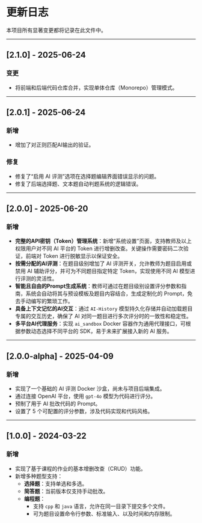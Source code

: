 # 更新日志

本项目所有显著变更都将记录在此文件中。

---

## [2.1.0] - 2025-06-24

### 变更
- 将前端和后端代码仓库合并，实现单体仓库（Monorepo）管理模式。

---

## [2.0.1] - 2025-06-24

### 新增
- 增加了对正则匹配AI输出的验证。

### 修复
- 修复了“启用 AI 评测”选项在选择题编辑界面错误显示的问题。
- 修复了后端选择题、文本题自动判题系统的逻辑错误。

---

## [2.0.0] - 2025-06-20

### 新增

- **完整的API密钥（Token）管理系统**：新增“系统设置”页面，支持教师及以上权限用户对不同 AI 平台的 Token 进行增删改查。关键操作需要密码二次验证，前端对 Token 进行脱敏显示以保证安全。
- **按需分配的AI评测**：在题目级别增加了 AI 评测开关，允许教师为题目启用或禁用 AI 辅助评分，并可为不同题目指定特定 Token，实现使用不同 AI 模型进行评测的灵活性。
- **智能且自由的Prompt生成系统**：教师可通过在题目级别设置评分参数和指南，系统会自动将其与预设模板及题目内容结合，生成定制化的 Prompt，免去手动编写的繁琐工作。
- **具备上下文记忆的AI交互**：通过 `AI-History` 模型持久化存储并自动加载题目专属的交互历史，确保了 AI 对同一题目进行多次评分时的一致性和稳定性。
- **多平台AI代理服务**：实现 `ai_sandbox` Docker 容器作为通用代理接口，可根据参数动态选择不同平台的 SDK，易于未来扩展接入新的 AI 服务。

---

## [2.0.0-alpha] - 2025-04-09

### 新增

- 实现了一个基础的 AI 评测 Docker 沙盒，尚未与项目后端集成。
- 通过连接 OpenAI 平台，使用 `gpt-4o` 模型为代码进行评分。
- 预制了用于 AI 批改代码的 Prompt。
- 设置了 5 个可配置的评分参数，涉及代码实现和代码风格。

---

## [1.0.0] - 2024-03-22

### 新增

- 实现了基于课程的作业的基本增删改查（CRUD）功能。
- 新增多种题型支持：
  - **选择题**：支持单选和多选。
  - **简答题**：当前版本仅支持手动批改。
  - **编程题**：
    - 支持 `cpp` 和 `java` 语言，允许在同一目录下提交多个文件。
    - 可为题目设置命令行参数、标准输入、以及时间和内存限制。



